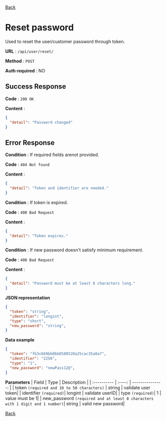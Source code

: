 [Back](../README.md)

# Reset password

Used to reset the user/customer password through token.

**URL** : `/api/user/reset/`

**Method** : `POST`

**Auth required** : NO

## Success Response

**Code** : `200 OK`

**Content** :

```json
{
  "detail": "Password changed"
}
```

## Error Response

**Condition** : If required fields arenot provided.

**Code** : `404 Not found`

**Content** :

```json
{
  "detail": "Token and identifier are needed."
}
```
**Condition** : If token is expired.

**Code** : `400 Bad Request`

**Content** :

```json
{
  "detail": "Token expires."
}
```
**Condition** : If new password doesn't satisfy minimum requirement.

**Code** : `400 Bad Request`

**Content** :

```json
{
  "detail": "Password must be at least 8 characters long."
}
```

**JSON representation**

```json
{
  "token": "string",
  "identifier": "longint",
  "type": "short",
  "new_password": "string",
}
```

**Data example**

```json
{
  "token": "fb3c669bb0bb8580520a25cac35a0a7",
  "identifier": "2256",
  "type": "1",
  "new_password": "newPass12@",
}
```

**Parameters**
| Field | Type | Description |
| :---------- | :----: | ---------------: |
| token `(required and 10 to 50 characters)` | string | validate user token|
| identifier `(required)`| longint | validate userID|
| type `(required)`| 1 | value must be 1|
| new_password `(required and at least 8 characters with 1 digit and 1 number)`| string | valid new password|

[Back](../README.md)
